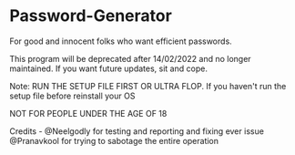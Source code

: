 # Password-Generator
For good and innocent folks who want efficient passwords.

This program will be deprecated after 14/02/2022 and no longer maintained. If you want future updates, sit and cope.

Note: RUN THE SETUP FILE FIRST OR ULTRA FLOP.
If you haven't run the setup file before reinstall your OS

NOT FOR PEOPLE UNDER THE AGE OF 18

Credits - @Neelgodly for testing and reporting and fixing ever issue
          @Pranavkool for trying to sabotage the entire operation
